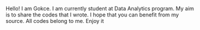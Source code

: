 Hello! I am Gokce.
I am currently student at Data Analytics program.
My aim is to share the codes that I wrote. 
I hope that you can benefit from my source. All codes belong to me. Enjoy it
